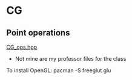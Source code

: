 # CG

## Point operations
[CG_ops.hpp](https://github.com/meloneng/CG/blob/main/CG_ops.hpp)

* Not mine are my professor files for the class

To install OpenGL:
    pacman -S freeglut glu

